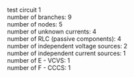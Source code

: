 test circuit 1  
number of branches: 9  
number of nodes: 5  
number of unknown currents: 4  
number of RLC (passive components): 4  
number of independent voltage sources: 2  
number of independent current sources: 1  
number of E - VCVS: 1  
number of F - CCCS: 1  
